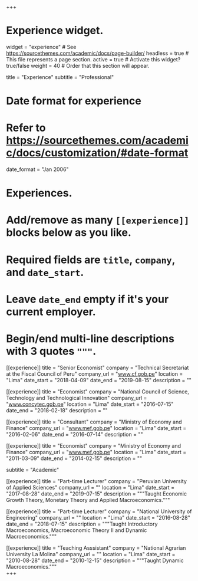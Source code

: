 +++
# Experience widget.
widget = "experience"  # See https://sourcethemes.com/academic/docs/page-builder/
headless = true  # This file represents a page section.
active = true  # Activate this widget? true/false
weight = 40  # Order that this section will appear.

title = "Experience"
subtitle = "Professional"

# Date format for experience
#   Refer to https://sourcethemes.com/academic/docs/customization/#date-format
date_format = "Jan 2006"

# Experiences.
#   Add/remove as many `[[experience]]` blocks below as you like.
#   Required fields are `title`, `company`, and `date_start`.
#   Leave `date_end` empty if it's your current employer.
#   Begin/end multi-line descriptions with 3 quotes `"""`.
[[experience]]
  title = "Senior Economist"
  company = "Technical Secretariat at the Fiscal Council of Peru"
  company_url = "www.cf.gob.pe"
  location = "Lima"
  date_start = "2018-04-09"
  date_end = "2019-08-15"
  description = ""
  
 [[experience]]
  title = "Economist"
  company = "National Council of Science, Technology and Technological Innovation"
  company_url = "www.concytec.gob.pe"
  location = "Lima"
  date_start = "2016-07-15"
  date_end = "2018-02-18"
  description = ""
  
 [[experience]]
  title = "Consultant"
  company = "Ministry of Economy and Finance"
  company_url = "www.mef.gob.pe"
  location = "Lima"
  date_start = "2016-02-06"
  date_end = "2016-07-14"
  description = ""
  
  [[experience]]
  title = "Economist"
  company = "Ministry of Economy and Finance"
  company_url = "www.mef.gob.pe"
  location = "Lima"
  date_start = "2011-03-09"
  date_end = "2014-02-15"
  description = ""

subtitle = "Academic"

[[experience]]
  title = "Part-time Lecturer"
  company = "Peruvian University of Applied Sciences"
  company_url = ""
  location = "Lima"
  date_start = "2017-08-28"
  date_end = "2019-07-15"
  description = """Taught Economic Growth Theory, Monetary Theory and Applied Macroeconomics."""

[[experience]]
  title = "Part-time Lecturer"
  company = "National University of Engineering"
  company_url = ""
  location = "Lima"
  date_start = "2016-08-28"
  date_end = "2018-07-15"
  description = """Taught Introductory Macroeconomics, Macroeconomic Theory II and Dynamic Macroeconomics."""
  
[[experience]]
  title = "Teaching Asssistant"
  company = "National Agrarian University La Molina"
  company_url = ""
  location = "Lima"
  date_start = "2010-08-28"
  date_end = "2010-12-15"
  description = """Taught Dynamic Macroeconomics."""  
+++
